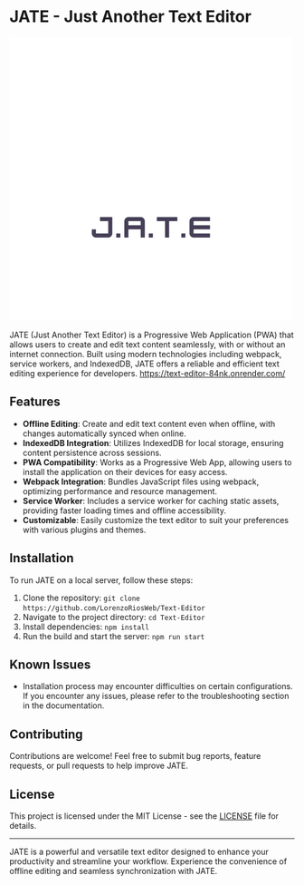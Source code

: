 # JATE - Just Another Text Editor

![JATE Logo](./client/src/images/logo.png)

JATE (Just Another Text Editor) is a Progressive Web Application (PWA) that allows users to create and edit text content seamlessly, with or without an internet connection. Built using modern technologies including webpack, service workers, and IndexedDB, JATE offers a reliable and efficient text editing experience for developers.
https://text-editor-84nk.onrender.com/
## Features

- **Offline Editing**: Create and edit text content even when offline, with changes automatically synced when online.
- **IndexedDB Integration**: Utilizes IndexedDB for local storage, ensuring content persistence across sessions.
- **PWA Compatibility**: Works as a Progressive Web App, allowing users to install the application on their devices for easy access.
- **Webpack Integration**: Bundles JavaScript files using webpack, optimizing performance and resource management.
- **Service Worker**: Includes a service worker for caching static assets, providing faster loading times and offline accessibility.
- **Customizable**: Easily customize the text editor to suit your preferences with various plugins and themes.

## Installation

To run JATE on a local server, follow these steps:

1. Clone the repository: `git clone https://github.com/LorenzoRiosWeb/Text-Editor`
2. Navigate to the project directory: `cd Text-Editor`
3. Install dependencies: `npm install`
4. Run the build and start the server: `npm run start`

## Known Issues

- Installation process may encounter difficulties on certain configurations. If you encounter any issues, please refer to the troubleshooting section in the documentation.

## Contributing

Contributions are welcome! Feel free to submit bug reports, feature requests, or pull requests to help improve JATE.

## License

This project is licensed under the MIT License - see the [LICENSE](LICENSE) file for details.

---

JATE is a powerful and versatile text editor designed to enhance your productivity and streamline your workflow. Experience the convenience of offline editing and seamless synchronization with JATE.

